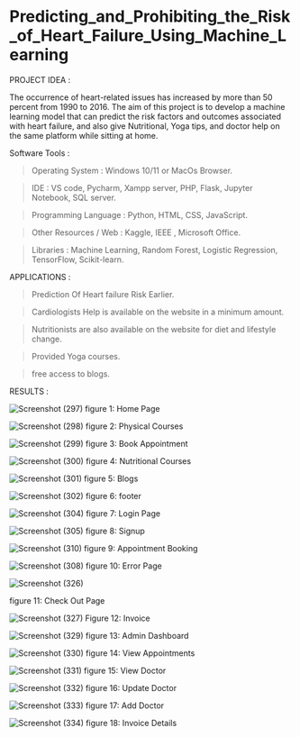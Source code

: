 # Predicting_and_Prohibiting_the_Risk_of_Heart_Failure_Using_Machine_Learning

PROJECT IDEA :

The occurrence of heart-related issues has increased by more than 50 percent from 1990 to 2016. The aim of this project is to develop a machine learning model that can predict the risk factors and outcomes associated with heart failure, and also give Nutritional, Yoga tips, and doctor help on the same platform while sitting at home.


Software Tools :
 > Operating System		   : Windows 10/11 or MacOs Browser.

 > IDE			             : VS code, Pycharm, Xampp server, PHP, Flask, Jupyter Notebook, SQL server.

 > Programming Language  : Python, HTML, CSS, JavaScript.

 > Other Resources / Web : Kaggle, IEEE , Microsoft Office.

 > Libraries             : Machine Learning, Random Forest, Logistic Regression, TensorFlow, Scikit-learn.

APPLICATIONS :

> Prediction Of Heart failure Risk Earlier.

> Cardiologists Help is available on the website in a minimum amount.

> Nutritionists are also available on the website for diet and lifestyle change.

> Provided Yoga courses.

> free access to blogs.

RESULTS :

![Screenshot (297)](https://github.com/ashishgaike/Predicting_and_Prohibiting_the_Risk_of_Heart_Failure_Using_Machine_Learning/assets/71187936/167588b5-7149-4e7b-8df1-98b752c68786)
figure 1: Home Page

![Screenshot (298)](https://github.com/ashishgaike/Predicting_and_Prohibiting_the_Risk_of_Heart_Failure_Using_Machine_Learning/assets/71187936/46f9dbab-722d-4962-8bf5-20c7718bcdb8)
figure 2: Physical Courses

![Screenshot (299)](https://github.com/ashishgaike/Predicting_and_Prohibiting_the_Risk_of_Heart_Failure_Using_Machine_Learning/assets/71187936/07c3e6bf-dee6-42f0-a694-114d6045751b)
figure 3: Book Appointment

![Screenshot (300)](https://github.com/ashishgaike/Predicting_and_Prohibiting_the_Risk_of_Heart_Failure_Using_Machine_Learning/assets/71187936/63acdc0d-e865-4782-86e5-cab7d9e35ced)
figure 4: Nutritional Courses

![Screenshot (301)](https://github.com/ashishgaike/Predicting_and_Prohibiting_the_Risk_of_Heart_Failure_Using_Machine_Learning/assets/71187936/7ce3439a-8bfb-4800-abb8-ee1ce618821e)
figure 5: Blogs

![Screenshot (302)](https://github.com/ashishgaike/Predicting_and_Prohibiting_the_Risk_of_Heart_Failure_Using_Machine_Learning/assets/71187936/8a05aff0-2f27-4aa4-852d-207281ee1d63)
figure 6: footer

![Screenshot (304)](https://github.com/ashishgaike/Predicting_and_Prohibiting_the_Risk_of_Heart_Failure_Using_Machine_Learning/assets/71187936/ccf27a17-f1ce-4301-a5bf-7bc63a256577)
figure 7: Login Page

![Screenshot (305)](https://github.com/ashishgaike/Predicting_and_Prohibiting_the_Risk_of_Heart_Failure_Using_Machine_Learning/assets/71187936/5bd48584-54d3-4b12-a285-ae0d540317e7)
figure 8: Signup 

![Screenshot (310)](https://github.com/ashishgaike/Predicting_and_Prohibiting_the_Risk_of_Heart_Failure_Using_Machine_Learning/assets/71187936/2bd07da3-fdf6-4df7-9510-651ab0b90057)
figure 9: Appointment Booking

![Screenshot (308)](https://github.com/ashishgaike/Predicting_and_Prohibiting_the_Risk_of_Heart_Failure_Using_Machine_Learning/assets/71187936/f1e1c350-3bd2-4cb8-89cb-dcae49cf6f5b)
figure 10: Error Page

![Screenshot (326)](https://github.com/ashishgaike/Predicting_and_Prohibiting_the_Risk_of_Heart_Failure_Using_Machine_Learning/assets/71187936/6dcd2543-c31d-4a73-bfdf-6586e9867da4)

figure 11: Check Out Page

![Screenshot (327)](https://github.com/ashishgaike/Predicting_and_Prohibiting_the_Risk_of_Heart_Failure_Using_Machine_Learning/assets/71187936/5840f817-92a9-4149-8023-fc4bba9a442a)
Figure 12: Invoice

![Screenshot (329)](https://github.com/ashishgaike/Predicting_and_Prohibiting_the_Risk_of_Heart_Failure_Using_Machine_Learning/assets/71187936/1c5892d5-4e8b-4f7f-bffb-d27a43949fac)
figure 13: Admin Dashboard

![Screenshot (330)](https://github.com/ashishgaike/Predicting_and_Prohibiting_the_Risk_of_Heart_Failure_Using_Machine_Learning/assets/71187936/8c000871-c227-4873-a336-70824c63b5f1)
figure 14: View Appointments

![Screenshot (331)](https://github.com/ashishgaike/Predicting_and_Prohibiting_the_Risk_of_Heart_Failure_Using_Machine_Learning/assets/71187936/af6f6889-e9e2-450e-b890-8e153777090e)
figure 15: View Doctor

![Screenshot (332)](https://github.com/ashishgaike/Predicting_and_Prohibiting_the_Risk_of_Heart_Failure_Using_Machine_Learning/assets/71187936/df6d3ebb-c664-4713-b8d8-17b747178e2d)
figure 16: Update Doctor

![Screenshot (333)](https://github.com/ashishgaike/Predicting_and_Prohibiting_the_Risk_of_Heart_Failure_Using_Machine_Learning/assets/71187936/3dcf1da2-efb4-4f44-b05a-d80fdfc7cb15)
figure 17: Add Doctor

![Screenshot (334)](https://github.com/ashishgaike/Predicting_and_Prohibiting_the_Risk_of_Heart_Failure_Using_Machine_Learning/assets/71187936/d45dc13c-5524-449c-8fc4-2e7661c03631)
figure 18: Invoice Details
